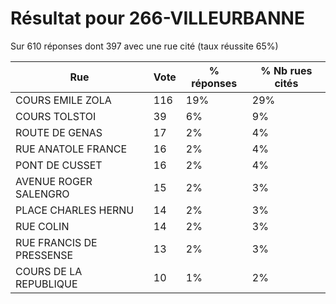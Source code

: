 # Résultat pour 266-VILLEURBANNE

Sur 610 réponses dont 397 avec une rue cité (taux réussite 65%)

| Rue | Vote | % réponses | % Nb rues cités|
|-----|------|------------|----------------|
| COURS EMILE ZOLA | 116 | 19% | 29%|
| COURS TOLSTOI | 39 | 6% | 9%|
| ROUTE DE GENAS | 17 | 2% | 4%|
| RUE ANATOLE FRANCE | 16 | 2% | 4%|
| PONT DE CUSSET | 16 | 2% | 4%|
| AVENUE ROGER SALENGRO | 15 | 2% | 3%|
| PLACE CHARLES HERNU | 14 | 2% | 3%|
| RUE COLIN | 14 | 2% | 3%|
| RUE FRANCIS DE PRESSENSE | 13 | 2% | 3%|
| COURS DE LA REPUBLIQUE | 10 | 1% | 2%|
